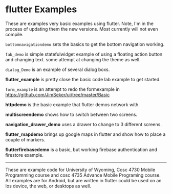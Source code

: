 flutter Examples
===========
These are examples very basic examples using flutter.  Note, I'm in the process of updating them the new versions.  Most currently will not even compile. 

`bottomnavigationdemo` sets the basics to get the bottom navigation working.

`fab_demo` is simple statefulwidget example of using a floating action button and changing text.  some attempt at changing the theme as well.

`dialog_Demo` is an example of several dialog boxs.

<b>flutter_example</b> is pretty close the basic code lab example to get started.

`form_example` is an attempt to redo the formexample in https://github.com/JimSeker/ui/tree/master/Basic 

<b>httpdemo</b> is the basic example that flutter demos network with. 

<b>multiscreendemo</b> shows how to switch between two screens. 

<b>navigation_drawer_demo</b> uses a drawer to change to 3 different screens. 

<b>flutter_mapdemo</b> brings up google maps in flutter and show how to place a couple of markers.

<b>flutterfirebasedemo</b> is a basic, but working firebase authentication and firestore example.


---

These are example code for University of Wyoming, Cosc 4730 Mobile Programming course and cosc 4735 Advance Mobile Programing course. 
All examples are for Android, but are written in flutter could be used on an Ios device, the web, or desktops as well.
